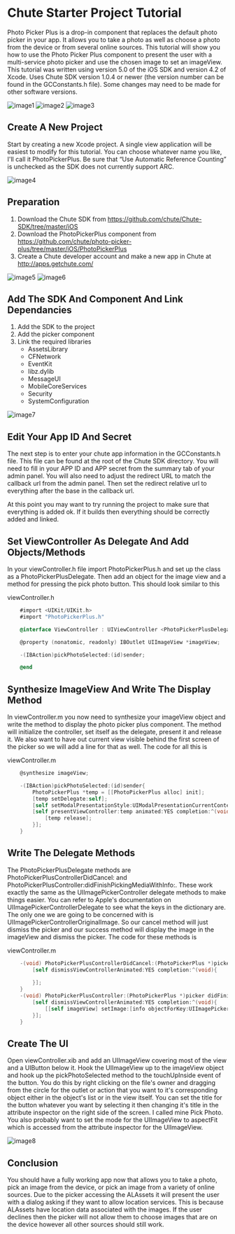Chute Starter Project Tutorial
==============================

Photo Picker Plus is a drop-in component that replaces the default photo picker in your app.  It allows you to take a photo as well as choose a photo from the device or from several online sources.  This tutorial will show you how to use the Photo Picker Plus component to present the user with a multi-service photo picker and use the chosen image to set an imageView.  This tutorial was written using version 5.0 of the iOS SDK and version 4.2 of Xcode.  Uses Chute SDK version 1.0.4 or newer (the version number can be found in the GCConstants.h file).  Some changes may need to be made for other software versions.

![image1](https://github.com/chute/photo-picker-plus/raw/master/iOS/tutorial/screenshots/1.png)
![image2](https://github.com/chute/photo-picker-plus/raw/master/iOS/tutorial/screenshots/2.png)
![image3](https://github.com/chute/photo-picker-plus/raw/master/iOS/tutorial/screenshots/3.png)

Create A New Project
--------------------
Start by creating a new Xcode project.  A single view application will be easiest to modify for this tutorial.  You can choose whatever name you like, I'll call it PhotoPickerPlus.  Be sure that “Use Automatic Reference Counting” is unchecked as the SDK does not currently support ARC.

![image4](https://github.com/chute/photo-picker-plus/raw/master/iOS/tutorial/screenshots/4.png)

Preparation
-----------
1.  Download the Chute SDK from https://github.com/chute/Chute-SDK/tree/master/iOS
2.  Download the PhotoPickerPlus component from https://github.com/chute/photo-picker-plus/tree/master/iOS/PhotoPickerPlus
3.  Create a Chute developer account and make a new app in Chute at http://apps.getchute.com/

![image5](https://github.com/chute/photo-picker-plus/raw/master/iOS/tutorial/screenshots/5.png)
![image6](https://github.com/chute/photo-picker-plus/raw/master/iOS/tutorial/screenshots/6.png)

Add The SDK And Component And Link Dependancies
-----------------------------------------------
1. Add the SDK to the project
2. Add the picker component
3. Link the required libraries
     *  AssetsLibrary
     *  CFNetwork
     *  EventKit
     *  libz.dylib
     *  MessageUI
     *  MobileCoreServices
     *  Security
     *  SystemConfiguration

![image7](https://github.com/chute/photo-picker-plus/raw/master/iOS/tutorial/screenshots/7.png)

Edit Your App ID And Secret
---------------------------
The next step is to enter your chute app information in the GCConstants.h file.  This file can be found at the root of the Chute SDK directory.  You will need to fill in your APP ID and APP secret from the summary tab of your admin panel.  You will also need to adjust the redirect URL to match the callback url from the admin panel.  Then set the redirect relative url to everything after the base in the callback url.

At this point you may want to try running the project to make sure that everything is added ok.  If it builds then everything should be correctly added and linked.

Set ViewController As Delegate And Add Objects/Methods
-----------------------------------------------
In your viewController.h file import PhotoPickerPlus.h and set up the class as a PhotoPickerPlusDelegate.  Then add an object for the image view and a method for pressing the pick photo button.  This should look similar to this

viewController.h

```objective-c
	#import <UIKit/UIKit.h>
	#import "PhotoPickerPlus.h"

	@interface ViewController : UIViewController <PhotoPickerPlusDelegate>

	@property (nonatomic, readonly) IBOutlet UIImageView *imageView;

	-(IBAction)pickPhotoSelected:(id)sender;

	@end
```

Synthesize ImageView And Write The Display Method
-------------------------------------------------
In viewController.m you now need to synthesize your imageView object and write the method to display the photo picker plus component.  The method will initialize the controller, set itself as the delegate, present it and release it.  We also want to have out current view visible behind the first screen of the picker so we will add a line for that as well.  The code for all this is

viewController.m

```objective-c
	@synthesize imageView;

	-(IBAction)pickPhotoSelected:(id)sender{
	    PhotoPickerPlus *temp = [[PhotoPickerPlus alloc] init];
	    [temp setDelegate:self];
	    [self setModalPresentationStyle:UIModalPresentationCurrentContext];
	    [self presentViewController:temp animated:YES completion:^(void){
	        [temp release];
	    }];
	}
```

Write The Delegate Methods
--------------------------
The  PhotoPickerPlusDelegate methods are PhotoPickerPlusControllerDidCancel: and PhotoPickerPlusController:didFinishPickingMediaWithInfo:.  These work exactly the same as the UIImagePickerController delegate methods to make things easier.  You can refer to Apple's documentation on UIImagePickerControllerDelegate to see what the keys in the dictionary are.  The only one we are going to be concerned with is UIImagePickerControllerOriginalImage.  So our cancel method will just dismiss the picker and our success method will display the image in the imageView and dismiss the picker.  The code for these methods is

viewController.m

```objective-c
	-(void) PhotoPickerPlusControllerDidCancel:(PhotoPickerPlus *)picker{
	    [self dismissViewControllerAnimated:YES completion:^(void){
        
	    }];
	}
	-(void) PhotoPickerPlusController:(PhotoPickerPlus *)picker didFinishPickingMediaWithInfo:(NSDictionary *)info{
	    [self dismissViewControllerAnimated:YES completion:^(void){
	        [[self imageView] setImage:[info objectForKey:UIImagePickerControllerOriginalImage]];
	    }];
	}
```

Create The UI
-------------
Open viewController.xib and add an UIImageView covering most of the view and a UIButton below it.  Hook the UIImageView up to the imageView object and hook up the pickPhotoSelected method to the touchUpInside event of the button.  You do this by right clicking on the file's owner and dragging from the circle for the outlet or action that you want to it's corresponding object either in the object's list or in the view itself.  You can set the title for the button whatever you want by selecting it then changing it's title in the attribute inspector on the right side of the screen.  I called mine Pick Photo.  You also probably want to set the mode for the UIImageView to aspectFit which is accessed from the attribute inspector for the UIImageView.

![image8](https://github.com/chute/photo-picker-plus/raw/master/iOS/tutorial/screenshots/8.png)

Conclusion
----------
You should have a fully working app now that allows you to take a photo, pick an image from the device, or pick an image from a variety of online sources.  Due to the picker accessing the ALAssets it will present the user with a dialog asking if they want to allow location services.  This is because ALAssets have location data associated with the images.  If the user declines then the picker will not allow them to choose images that are on the device however all other sources should still work.